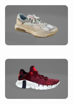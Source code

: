 
<html lang="en">
<head>
    <meta charset="UTF-8">
    <meta name="viewport" content="width=device-width, initial-scale=1.0">
    <title>Modele AR Showcase</title>
    <style>
        body {
            margin: 0;
            padding: 0;
            background-image: url('fundal.jpg');
            background-size: cover;
            display: flex;
            flex-direction: column;
            align-items: center;
            justify-content: center;
            height: 100vh;
        }
        .image-link {
            margin: 20px;
        }
        img {
            width: 200px; /* Sau orice altă dimensiune */
            height: auto;
            border-radius: 10px; /* Opțional, pentru colțuri rotunjite */
            transition: transform 0.2s; /* Animație pentru efect de hover */
        }
        img:hover {
            transform: scale(1.05); /* Mărește imaginea puțin când utilizatorul trece cu mouse-ul peste */
        }
    </style>
</head>
<body>

<a href="https://augmentedrealityweb.github.io/Produse/" class="image-link">
    <img src="Jordan Air.jpg" alt="Jordan Air">
</a>

<a href="https://augmentedrealityweb.github.io/produse2/" class="image-link">
    <img src="Nike Free Malcon.jpg" alt="Nike Free Malcon">
</a>

</body>
</html>
